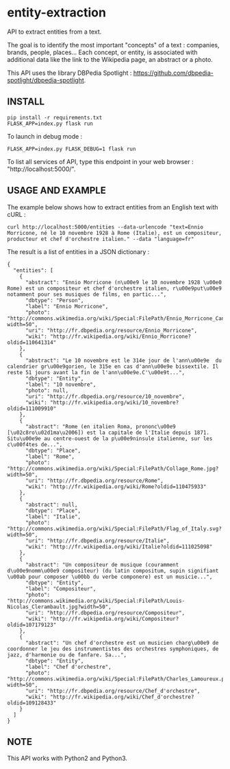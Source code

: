 # entity-extraction
API to extract entities from a text.

The goal is to identify the most important "concepts" of a text : companies, brands, people, places...
Each concept, or entity, is associated with additional data like the link to the Wikipedia page, an abstract or a photo.

This API uses the library DBPedia Spotlight : https://github.com/dbpedia-spotlight/dbpedia-spotlight.

## INSTALL
```
pip install -r requirements.txt
FLASK_APP=index.py flask run
```

To launch in debug mode :
```
FLASK_APP=index.py FLASK_DEBUG=1 flask run
```

To list all services of API, type this endpoint in your web browser : "http://localhost:5000/".

## USAGE AND EXAMPLE
The example below shows how to extract entities from an English text with cURL :
```
curl http://localhost:5000/entities --data-urlencode "text=Ennio Morricone, né le 10 novembre 1928 à Rome (Italie), est un compositeur, producteur et chef d'orchestre italien." --data "language=fr"
```

The result is a list of entities in a JSON dictionary :
```
{
  "entities": [
    {
      "abstract": "Ennio Morricone (n\u00e9 le 10 novembre 1928 \u00e0 Rome) est un compositeur et chef d'orchestre italien, r\u00e9put\u00e9 notamment pour ses musiques de films, en partic...",
      "dbtype": "Person",
      "label": "Ennio Morricone",
      "photo": "http://commons.wikimedia.org/wiki/Special:FilePath/Ennio_Morricone_Cannes_2012.jpg?width=50",
      "uri": "http://fr.dbpedia.org/resource/Ennio_Morricone",
      "wiki": "http://fr.wikipedia.org/wiki/Ennio_Morricone?oldid=110641314"
    },
    {
      "abstract": "Le 10 novembre est le 314e jour de l'ann\u00e9e  du calendrier gr\u00e9gorien, le 315e en cas d'ann\u00e9e bissextile. Il reste 51 jours avant la fin de l'ann\u00e9e.C'\u00e9t...",
      "dbtype": "Entity",
      "label": "10 novembre",
      "photo": null,
      "uri": "http://fr.dbpedia.org/resource/10_novembre",
      "wiki": "http://fr.wikipedia.org/wiki/10_novembre?oldid=111009910"
    },
    {
      "abstract": "Rome (en italien Roma, prononc\u00e9 [\u02c8ro\u02d1ma\u2006]) est la capitale de l'Italie depuis 1871. Situ\u00e9e au centre-ouest de la p\u00e9ninsule italienne, sur les c\u00f4tes de...",
      "dbtype": "Place",
      "label": "Rome",
      "photo": "http://commons.wikimedia.org/wiki/Special:FilePath/Collage_Rome.jpg?width=50",
      "uri": "http://fr.dbpedia.org/resource/Rome",
      "wiki": "http://fr.wikipedia.org/wiki/Rome?oldid=110475933"
    },
    {
      "abstract": null,
      "dbtype": "Place",
      "label": "Italie",
      "photo": "http://commons.wikimedia.org/wiki/Special:FilePath/Flag_of_Italy.svg?width=50",
      "uri": "http://fr.dbpedia.org/resource/Italie",
      "wiki": "http://fr.wikipedia.org/wiki/Italie?oldid=111025098"
    },
    {
      "abstract": "Un compositeur de musique (couramment d\u00e9nomm\u00e9 compositeur) (du latin compositum, supin signifiant \u00ab pour composer \u00bb du verbe componere) est un musicie...",
      "dbtype": "Entity",
      "label": "Compositeur",
      "photo": "http://commons.wikimedia.org/wiki/Special:FilePath/Louis-Nicolas_Clerambault.jpg?width=50",
      "uri": "http://fr.dbpedia.org/resource/Compositeur",
      "wiki": "http://fr.wikipedia.org/wiki/Compositeur?oldid=107179123"
    },
    {
      "abstract": "Un chef d'orchestre est un musicien charg\u00e9 de coordonner le jeu des instrumentistes des orchestres symphoniques, de jazz, d'harmonie ou de fanfare. Sa...",
      "dbtype": "Entity",
      "label": "Chef d'orchestre",
      "photo": "http://commons.wikimedia.org/wiki/Special:FilePath/Charles_Lamoureux.png?width=50",
      "uri": "http://fr.dbpedia.org/resource/Chef_d'orchestre",
      "wiki": "http://fr.wikipedia.org/wiki/Chef_d'orchestre?oldid=109128433"
    }
  ]
}
```

## NOTE
This API works with Python2 and Python3.
